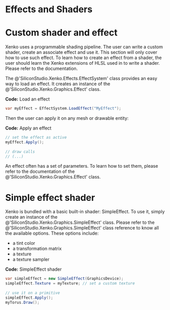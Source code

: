 # Effects and Shaders

# Custom shader and effect

Xenko uses a programmable shading pipeline. The user can write a custom shader, create an associate effect and use it. This section will only cover how to use such effect. To learn how to create an effect from a shader, the user should learn the Xenko extensions of HLSL used in to write a shader. Please refer to the documentation.

The @'SiliconStudio.Xenko.Effects.EffectSystem' class provides an easy way to load an effect. It creates an instance of the @'SiliconStudio.Xenko.Graphics.Effect' class.

**Code:** Load an effect

```cs
var myEffect = EffectSystem.LoadEffect("MyEffect");
```


Then the user can apply it on any mesh or drawable entity:

**Code:** Apply an effect

```cs
// set the effect as active
myEffect.Apply();
 
// draw calls
// (...)
```


An effect often has a set of parameters. To learn how to set them, please refer to the documentation of the @'SiliconStudio.Xenko.Graphics.Effect' class.

# Simple effect shader

Xenko is bundled with a basic built-in shader: SimpleEffect. To use it, simply create an instance of the @'SiliconStudio.Xenko.Graphics.SimpleEffect' class. Please refer to the @'SiliconStudio.Xenko.Graphics.SimpleEffect' class reference to know all the available options. These options include:

- a tint color
- a transformation matrix
- a texture
- a texture sampler

**Code:** SimpleEffect shader

```cs
var simpleEffect = new SimpleEffect(GraphicsDevice);
simpleEffect.Texture = myTexture; // set a custom texture
 
// use it on a primitive
simpleEffect.Apply();
myTorus.Draw();
```


